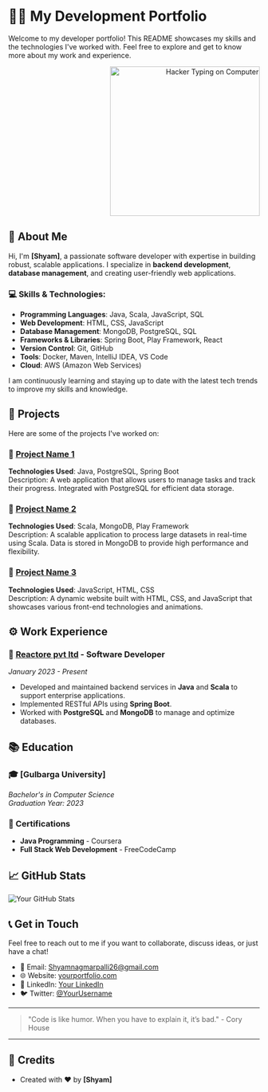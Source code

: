 # 👨‍💻 My Development Portfolio

Welcome to my developer portfolio! This README showcases my skills and the technologies I've worked with. Feel free to explore and get to know more about my work and experience.

<div align="right">
  <img src="https://example.com/hacker-typing.jpg" alt="Hacker Typing on Computer" width="300" />
</div>

## 📌 About Me

Hi, I'm **[Shyam]**, a passionate software developer with expertise in building robust, scalable applications. I specialize in **backend development**, **database management**, and creating user-friendly web applications.

### 💻 Skills & Technologies:
- **Programming Languages**: Java, Scala, JavaScript, SQL
- **Web Development**: HTML, CSS, JavaScript
- **Database Management**: MongoDB, PostgreSQL, SQL
- **Frameworks & Libraries**: Spring Boot, Play Framework, React
- **Version Control**: Git, GitHub
- **Tools**: Docker, Maven, IntelliJ IDEA, VS Code
- **Cloud**: AWS (Amazon Web Services)

I am continuously learning and staying up to date with the latest tech trends to improve my skills and knowledge.

## 🔧 Projects

Here are some of the projects I've worked on:

### 📂 [Project Name 1](https://github.com/yourusername/project1)
**Technologies Used**: Java, PostgreSQL, Spring Boot  
Description: A web application that allows users to manage tasks and track their progress. Integrated with PostgreSQL for efficient data storage.

### 📂 [Project Name 2](https://github.com/yourusername/project2)
**Technologies Used**: Scala, MongoDB, Play Framework  
Description: A scalable application to process large datasets in real-time using Scala. Data is stored in MongoDB to provide high performance and flexibility.

### 📂 [Project Name 3](https://github.com/yourusername/project3)
**Technologies Used**: JavaScript, HTML, CSS  
Description: A dynamic website built with HTML, CSS, and JavaScript that showcases various front-end technologies and animations.

## ⚙️ Work Experience

### 🏢 [Reactore pvt ltd](https://companywebsite.com) - Software Developer
*January 2023 - Present*
- Developed and maintained backend services in **Java** and **Scala** to support enterprise applications.
- Implemented RESTful APIs using **Spring Boot**.
- Worked with **PostgreSQL** and **MongoDB** to manage and optimize databases.


## 📚 Education

### 🎓 [Gulbarga University]
*Bachelor's in Computer Science*  
*Graduation Year: 2023*

### 🏅 Certifications
- **Java Programming** - Coursera
- **Full Stack Web Development** - FreeCodeCamp

## 📈 GitHub Stats

![Your GitHub Stats](https://github-readme-stats.vercel.app/api?username=yourusername&show_icons=true&count_private=true&hide=prs)

## 📞 Get in Touch

Feel free to reach out to me if you want to collaborate, discuss ideas, or just have a chat!

- 📧 Email: [Shyamnagmarpalli26@gmail.com](mailto:your.email@example.com)
- 🌐 Website: [yourportfolio.com](https://yourportfolio.com)
- 💼 LinkedIn: [Your LinkedIn](https://linkedin.com/in/yourusername)
- 🐦 Twitter: [@YourUsername](https://twitter.com/yourusername)

---

> "Code is like humor. When you have to explain it, it’s bad." - Cory House

---

## 🎨 Credits
- Created with ❤️ by **[Shyam]**
